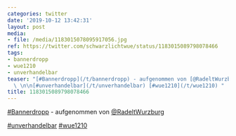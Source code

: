 ```yaml
---
categories: twitter
date: '2019-10-12 13:42:31'
layout: post
media:
- file: /media/1183015078095917056.jpg
ref: https://twitter.com/schwarzlichtwue/status/1183015089798078466
tags:
- bannerdropp
- wue1210
- unverhandelbar
teaser: "[#Bannerdropp](/t/bannerdropp) - aufgenommen von [@RadeltWurzburg](https://twitter.com/RadeltWurzburg)\
  \ \n\n[#unverhandelbar](/t/unverhandelbar) [#wue1210](/t/wue1210) "
title: 1183015089798078466
---
```

[#Bannerdropp](/t/bannerdropp) - aufgenommen von [@RadeltWurzburg](https://twitter.com/RadeltWurzburg) 

[#unverhandelbar](/t/unverhandelbar) [#wue1210](/t/wue1210) 